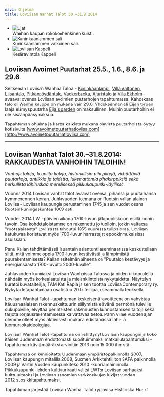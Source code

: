 ```yaml
---
navi: Ohjelma
title: Loviisan Wanhat Talot 30.–31.8.2014
---
```


<ul class="example-orbit" data-orbit>
  <li>
    <img src="/img/slider/kuisti.jpg" alt="Lijat" />
    <div class="orbit-caption">
      Wanhan kaupan rokokoohenkinen kuisti.
    </div>
  </li>
  <li>
    <img src="/img/slider/kuninkaanlampi.jpg" alt="Kuninkaanlammen sali" />
    <div class="orbit-caption">
      Kuninkaanlammen valkoinen sali.
    </div>
  </li>
  <li>
    <img src="/img/slider/kappeli.jpg" alt="Loviisan Kappeli" />
    <div class="orbit-caption">
      Kesäravintola Kappeli
    </div>
  </li>
</ul>

Loviisan Avoimet Puutarhat 25.5., 1.6., 8.6. ja 29.6.
-------
Seitsemän Loviisan Wanhaa Taloa - [Kuninkaanlampi](/kohteet/kuninkaanlampi), [Villa Aaltonen](/kohteet/villaaaltonen), [Liisantalo](/kohteet/liisantalo), [Pitkänpöydäntalo](/kohteet/pitkanpoydantalo), [Vackerbacka](), [Ajurintalo](/kohteet/ajurintalo) ja [Villa Ekholm](/kohteet/villaekholm) - avaavat ovensa Loviisan avoimien puutarhojen tapahtumassa. Kahdeksas talo eli [Wanha kauppa](/kohteet/wanhakauppa) on mukana vain 29.6. Yhdeksännen eli [Eijan torpan](/kohteet/eijantorppa) laaja elämyspuutarha [Eija´s garden](http://www.eijasgarden.fi) on maksullinen.
Muihin puutarhoihin ei ole sisäänpääsymaksua.

Tapahtuman ohjelma ja kartta kaikista mukana olevista puutarhoista löytyy kotisivulta [www.avoimetpuutarhatloviisa.com](http://www.avoimetpuutarhatloviisa.com)

* * *

Loviisan Wanhat Talot 30.–31.8.2014: RAKKAUDESTA VANHOIHIN TALOIHIN!
-------

<em>Vanhoja taloja, kauniita koteja, historiallisia pihapiirejä, viehättäviä puutarhoja, antiikkia ja taidetta, lukemattomia pihakirppiksiä sekä herkullista lähiruokaa merellisessä pikkukaupunki-idyllissä.</em>

Vuonna 2014 Loviisan vanhat talot avaavat ovensa, pihansa ja puutarhansa kymmenennen kerran.  Juhlavuoden teemana on Ruotsin vallan alainen Loviisa  -  Loviisan kaupungin perustaminen 1745 ja sen vuodet osana Ruotsin kuningaskuntaa 1809 asti.

Vuoden 2014 LWT-päivien aikana 1700-luvun jälkipuolisko on esillä monin  tavoin. Osa kohdetaloistamme on rakennettu jo tuolloin, joskin valtaosa "ruotsalaisesta" Loviisasta tuhoutui 1855 suuressa tulipalossa. Loviisan katukuvaa koristavat myös 1700-luvun harrastajat epookinmukaisissa asuissaan.

Panu Kailan tähdittämässä lauantain asiantuntijaseminaarissa keskustellaan siitä, mitä voimme oppia 1700-luvun kestävästä ja lämpimästä puurakentamisesta? Kailan esitelmän aiheena on "Puutalon kestävyys ja energiansäästö 1700-luvulta 2000-luvulle".

Juhlavuoden kunniaksi Loviisan Wanhoissa Taloissa ja niiden ulkopuolella nähdään myös korkealaatuista ja mielenkiintoista nykytaidetta. Näyttelyn kuratoi kuvataiteilija, TAM Kati Rapia ja sen tuottaa Loviisa Contemporary ry. Nykytaidetapahtumaan osallistuu 20 taiteilijaa, useammalla teoksella.

Loviisan Wanhat Talot -tapahtuman keskeisenä tavoitteena on vahvistaa itäuusmaalaisen rakennuskulttuurin säilymistä elävänä perintönä tuleville sukupolville, elvyttää perinteisten rakennusten kunnostamisen taitoja sekä tarjota korjausrakentamisessa kaivattavaa tietoa. Parin viime vuoden ajan olemme olleet myös aktiivisesti mukana edistämässä lähi- ja luomuruokaideologiaa.

Loviisan Wanhat Talot -tapahtuma on kehittynyt Loviisan kaupungin ja koko itäisen Uudenmaan ehdottomasti suosituimmaksi matkailutapahtumaksi - tapahtuman kävijämääräksi arvioitiin 2013 noin 15 000 ihmistä.

Tapahtumaa on kunnioitettu Uudenmaan ympäristöpalkinnolla 2007, Loviisan kaupungin mitalilla 2008, Suomen Arkkitehtiliiton SAFA  palkinnolla 2009 ja Vartin Vuoden kaupunkiteko 2010 -kunniamaininnalla. Pikkukaupunki-lehden kulttuuriraati valitsi LWT:n Loviisan parhaaksi kulttuuriteoksi ja Loviisan sanomien verkkosivujen lukijat vuoden 2012 suosikkitapahtumaksi.

Tapahtuman järjestää Loviisan Wanhat Talot ry/Lovisa Historiska Hus rf
